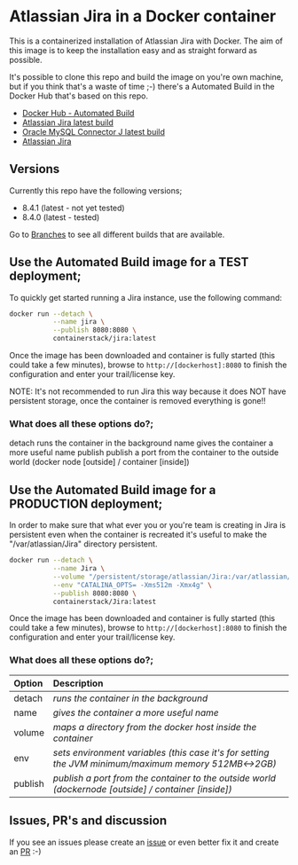 # Atlassian Jira in a Docker container

This is a containerized installation of Atlassian Jira with Docker.
The aim of this image is to keep the installation easy and as straight forward as possible.

It's possible to clone this repo and build the image on you're own machine, but if you think that's a waste of time ;-) there's a Automated Build in the Docker Hub that's based on this repo.

* [Docker Hub - Automated Build](https://hub.docker.com/r/containerstack/jira/)
* [Atlassian Jira latest build](https://confluence.atlassian.com/jirasoftware/jira-software-release-notes-776821069.html)
* [Oracle MySQL Connector J latest build](http://dev.mysql.com/downloads/connector/j/)
* [Atlassian Jira](https://www.atlassian.com/software/jira)

## Versions
Currently this repo have the following versions;
* 8.4.1 (latest - not yet tested)
* 8.4.0 (latest - tested)

Go to [Branches](https://github.com/containerstack/docker-jira/branches) to see all different builds that are available.

## Use the Automated Build image for a TEST deployment;

To quickly get started running a Jira instance, use the following command:
```bash
docker run --detach \
           --name jira \
           --publish 8080:8080 \
           containerstack/jira:latest
```

Once the image has been downloaded and container is fully started (this could take a few minutes), browse to `http://[dockerhost]:8080` to finish the configuration and enter your trail/license key.

NOTE: It's not recommended to run Jira this way because it does NOT have persistent storage, once the container is removed everything is gone!!

### What does all these options do?;
detach          runs the container in the background
name            gives the container a more useful name
publish         publish a port from the container to the outside world (docker node [outside] / container [inside])


## Use the Automated Build image for a PRODUCTION deployment;

In order to make sure that what ever you or you're team is creating in Jira is persistent even when the container is recreated it's useful to make the "/var/atlassian/Jira" directory persistent.
```bash
docker run --detach \
           --name Jira \
           --volume "/persistent/storage/atlassian/Jira:/var/atlassian/Jira" \
           --env "CATALINA_OPTS= -Xms512m -Xmx4g" \
           --publish 8080:8080 \
           containerstack/Jira:latest
```

Once the image has been downloaded and container is fully started (this could take a few minutes), browse to `http://[dockerhost]:8080` to finish the configuration and enter your trail/license key.

### What does all these options do?;
| Option| Description|
| :------------- |:-------------|
|detach|*runs the container in the background*|
|name|*gives the container a more useful name*|
|volume|*maps a directory from the docker host inside the container*|
|env|*sets environment variables (this case it's for setting the JVM minimum/maximum memory 512MB<->2GB)*|
|publish|*publish a port from the container to the outside world (dockernode [outside] / container [inside])*|



## Issues, PR's and discussion

If you see an issues please create an [issue](https://github.com/containerstack/docker-jira/issues/new) or even better fix it and create an [PR](https://github.com/containerstack/docker-jira/pulls) :-)
